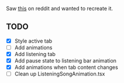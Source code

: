 Saw [this](https://emilkowal.ski/ui/dynamic-island) on reddit and wanted to recreate it.

## TODO

- [x] Style active tab
- [ ] Add animations
- [x] Add listening tab
- [x] Add pause state to listening bar animation
- [x] Add animations when tab content changes
- [ ] Clean up ListeningSongAnimation.tsx

